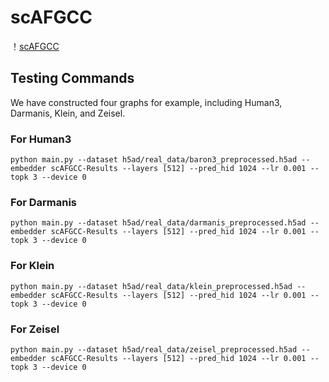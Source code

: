 # scAFGCC
！[scAFGCC](https://github.com/tswstart/scAFGCC/blob/master/fig1.eps)
## Testing Commands
We have constructed four graphs for example, including Human3, Darmanis, Klein, and Zeisel.

### For Human3
```
python main.py --dataset h5ad/real_data/baron3_preprocessed.h5ad --embedder scAFGCC-Results --layers [512] --pred_hid 1024 --lr 0.001 --topk 3 --device 0
```
### For Darmanis
```
python main.py --dataset h5ad/real_data/darmanis_preprocessed.h5ad --embedder scAFGCC-Results --layers [512] --pred_hid 1024 --lr 0.001 --topk 3 --device 0
```
### For Klein
```
python main.py --dataset h5ad/real_data/klein_preprocessed.h5ad --embedder scAFGCC-Results --layers [512] --pred_hid 1024 --lr 0.001 --topk 3 --device 0
```
### For Zeisel
```
python main.py --dataset h5ad/real_data/zeisel_preprocessed.h5ad --embedder scAFGCC-Results --layers [512] --pred_hid 1024 --lr 0.001 --topk 3 --device 0
```
